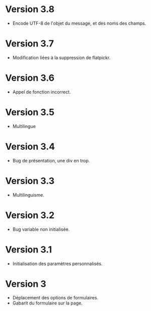# Version 3.8
- Encode UTF-8 de l'objet du message, et des noms des champs.
# Version 3.7
- Modification liées à la suppression de flatpickr.
# Version 3.6
- Appel de fonction incorrect.
# Version 3.5
- Multilingue
# Version 3.4
- Bug de présentation, une div en trop.
# Version 3.3
- Multilinguisme.
# Version 3.2
- Bug variable non initialisée.
# Version 3.1
- Initialisation des paramètres personnalisés.
# Version 3
- Déplacement des options de formulaires.
- Gabarit du formulaire sur la page.
